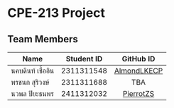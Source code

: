 # CPE-213 Project

## Team Members
| Name       |      Student ID   |     GitHub ID     |
|------------|------------------|:-----------------:|
| นคบดินท์ เชื้ออิน     |    2311311548   |      [AlmondLKECP](https://github.com/AlmondLKECP)  |
| พรชนก สุริวงษ์      |    2311311688   |      TBA                                            |
| นวพล ปิยะธนพร     |    2411312032   |      [PierrotZS](https://github.com/PierrotZS)      |
